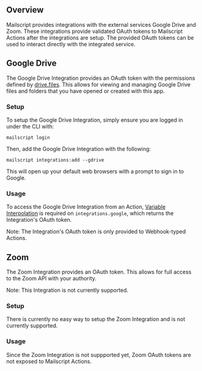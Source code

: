 
## Overview

Mailscript provides integrations with the external services Google Drive and Zoom. These integrations provide validated OAuth tokens to Mailscript Actions after the integrations are setup. The provided OAuth tokens can be used to interact directly with the integrated service.

## Google Drive

The Google Drive Integration provides an OAuth token with the permissions defined by [drive.files](https://www.googleapis.com/auth/drive.file). This allows for viewing and managing Google Drive files and folders that you have opened or created with this app.

### Setup

To setup the Google Drive Integration, simply ensure you are logged in under the CLI with:
```
mailscript login
```

Then, add the Google Drive Integration with the following:
```
mailscript integrations:add --gdrive
```

This will open up your default web browsers with a prompt to sign in to Google.

### Usage

To access the Google Drive Integration from an Action, [Variable Interpolation]() is required on `integrations.google`, which returns the Integration's OAuth token. 

Note: The Integration's OAuth token is only provided to Webhook-typed Actions.

## Zoom

The Zoom Integration provides an OAuth token. This allows for full access to the Zoom API with your authority.

Note: This Integration is not currently supported.

### Setup

There is currently no easy way to setup the Zoom Integration and is not currently supported.

### Usage

Since the Zoom Integration is not suppported yet, Zoom OAuth tokens are not exposed to Mailscript Actions.
